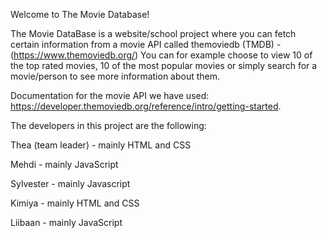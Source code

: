 Welcome to The Movie Database!

The Movie DataBase is a website/school project where you can
fetch certain information from a movie API called themoviedb (TMDB) -
(https://www.themoviedb.org/) 
You can for example choose to view 10 of the top rated movies,
10 of the most popular movies or simply search for a movie/person to 
see more information about them.

Documentation for the movie API we have used: 
https://developer.themoviedb.org/reference/intro/getting-started.

The developers in this project are the following:

Thea (team leader) - mainly HTML and CSS

Mehdi - mainly JavaScript

Sylvester - mainly Javascript

Kimiya - mainly HTML and CSS

Liibaan - mainly JavaScript
